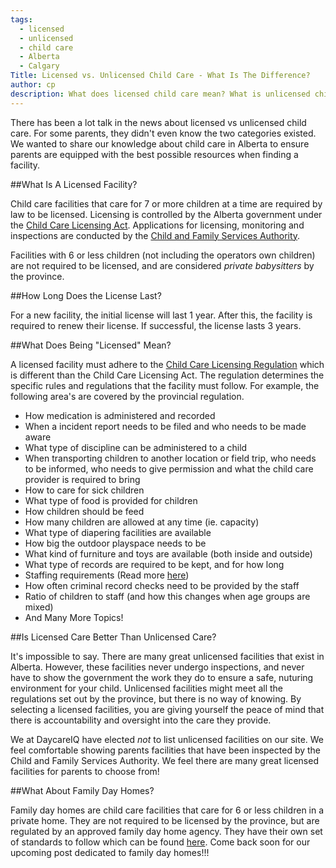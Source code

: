 ```yaml
---
tags:
  - licensed
  - unlicensed
  - child care
  - Alberta
  - Calgary
Title: Licensed vs. Unlicensed Child Care - What Is The Difference?
author: cp
description: What does licensed child care mean? What is unlicensed child care? Are the differences important?
---
```


There has been a lot talk in the news about licensed vs unlicensed child care.  For some parents, they didn't even know the two categories existed.  We wanted to share our knowledge about child care in Alberta to ensure parents are equipped with the best possible resources when finding a facility.

##What Is A Licensed Facility?

Child care facilities that care for 7 or more children at a time are required by law to be licensed.  Licensing is controlled by the Alberta government under the [Child Care Licensing Act](http://www.qp.alberta.ca/1266.cfm?page=C10P5.cfm&leg_type=Acts&isbncln=9780779733866).  Applications for licensing, monitoring and inspections are conducted by the [Child and Family Services Authority](http://humanservices.alberta.ca/services-near-you/15010.html).

Facilities with 6 or less children (not including the operators own children) are not required to be licensed, and are considered *private babysitters* by the province.

##How Long Does the License Last?

For a new facility, the initial license will last 1 year.  After this, the facility is required to renew their license.  If successful, the license lasts 3 years.

##What Does Being "Licensed" Mean?

A licensed facility must adhere to the [Child Care Licensing Regulation](http://www.qp.alberta.ca/1266.cfm?page=2008_143.cfm&leg_type=Regs&isbncln=9780779735570) which is different than the Child Care Licensing Act.  The regulation determines the specific rules and regulations that the facility must follow.  For example, the following area's are covered by the provincial regulation.  
  *   How medication is administered and recorded
  *  When a incident report needs to be filed and who needs to be made aware
  *  What type of discipline can be administered to a child
  *  When transporting children to another location or field trip, who needs to be informed, who needs to give permission and what the      child care provider is required to bring
  *  How to care for sick children  
  *  What type of food is provided for children  
  *  How children should be feed  
  *  How many children are allowed at any time (ie. capacity)  
  *  What type of diapering facilities are available  
  *  How big the outdoor playspace needs to be  
  *  What kind of furniture and toys are available (both inside and outside)  
  *  What type of records are required to be kept, and for how long  
  *  Staffing requirements (Read more [here](http://blog.daycareiq.com/2015-Staffing-Requirements/))  
  *  How often criminal record checks need to be provided by the staff  
  *  Ratio of children to staff (and how this changes when age groups are mixed)  
  *  And Many More Topics!  
  
##Is Licensed Care Better Than Unlicensed Care?

It's impossible to say.  There are many great unlicensed facilities that exist in Alberta.  However, these facilities never undergo inspections, and never have to show the government the work they do to ensure a safe, nuturing environment for your child.  Unlicensed facilities might meet all the regulations set out by the province, but there is no way of knowing.  By selecting a licensed facilities, you are giving yourself the peace of mind that there is accountability and oversight into the care they provide.

We at DaycareIQ have elected *not* to list unlicensed facilities on our site.  We feel comfortable showing parents facilities that have been inspected by the Child and Family Services Authority.  We feel there are many great licensed facilities for parents to choose from!

##What About Family Day Homes?

Family day homes are child care facilities that care for 6 or less children in a private home.  They are not required to be licensed by the province, but are regulated by an approved family day home agency.  They have their own set of standards to follow which can be found [here](http://humanservices.alberta.ca/documents/family-day-home-standards-manual.pdf).  Come back soon for our upcoming post dedicated to family day homes!!!
